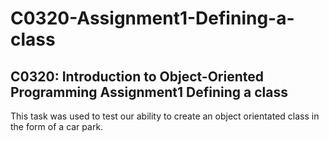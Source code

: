 # C0320-Assignment1-Defining-a-class
C0320: Introduction to Object-Oriented Programming Assignment1 Defining a class
--------------------------------------------------------------------------------------
This task was used to test our ability to create an object orientated class in the form of a car park.
